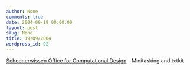 ```yaml
---
author: None
comments: true
date: 2004-09-19 00:00:00
layout: post
slug: None
title: 19/09/2004
wordpress_id: 92
---
```


[Schoenerwissen Office for Computational Design](http://www.sw.ofcd.com/) - Minitasking and txtkit

